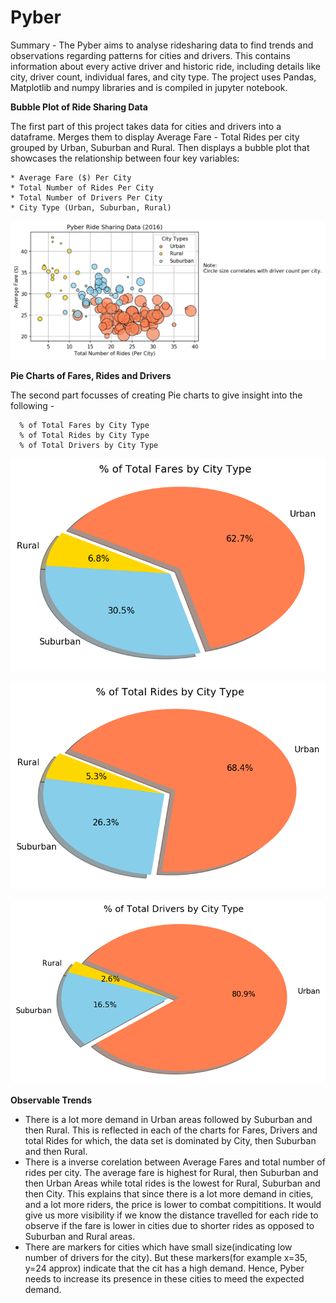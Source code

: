 # Pyber

Summary - The Pyber aims to analyse ridesharing data to find trends and observations regarding patterns for cities and drivers. This contains information about every active driver and historic ride, including details like city, driver count, individual fares, and city type. The project uses Pandas, Matplotlib and numpy libraries and is compiled in jupyter notebook. 

**Bubble Plot of Ride Sharing Data**

The first part of this project takes data for cities and drivers into a dataframe. Merges them to display Average Fare - Total Rides per city grouped by Urban, Suburban and Rural. Then displays a bubble plot that showcases the relationship between four key variables:

    * Average Fare ($) Per City
    * Total Number of Rides Per City
    * Total Number of Drivers Per City
    * City Type (Urban, Suburban, Rural)

![Pyber Ride Sharing Bubble Plot](PyberRideSharingData.png)

**Pie Charts of Fares, Rides and Drivers**

The second part focusses of creating Pie charts to give insight into the following - 

      % of Total Fares by City Type
      % of Total Rides by City Type
      % of Total Drivers by City Type

 
   ![ % of Total Fares by City Type](TotalFaresByCity.png)
 
   ![ % of Total Rides by City Type](TotalRidesByCity.png)
  
   ![ % of Total Drivers by City Type](TotalDriversByCity.png)


**Observable Trends**

   * There is a lot more demand in Urban areas followed by Suburban and then Rural. This is reflected in each of the charts for  Fares, Drivers and total Rides for which, the data set is dominated by City, then Suburban and then Rural.
   * There is a inverse corelation between Average Fares and total number of rides per city. The average fare is highest for Rural, then Suburban and then Urban Areas while total rides is the lowest for Rural, Suburban and then City. This explains that since there is a lot more demand in cities, and a lot more riders, the price is lower to combat compititions. It would give us more visibility if we know the distance travelled for each ride to observe if the fare is lower in cities due to shorter rides as opposed to Suburban and Rural areas.
   * There are markers for cities which have small size(indicating low number of drivers for the city). But these markers(for example x=35, y=24 approx) indicate that the cit has a high demand. Hence, Pyber needs to increase its presence in these cities to meed the expected demand.


